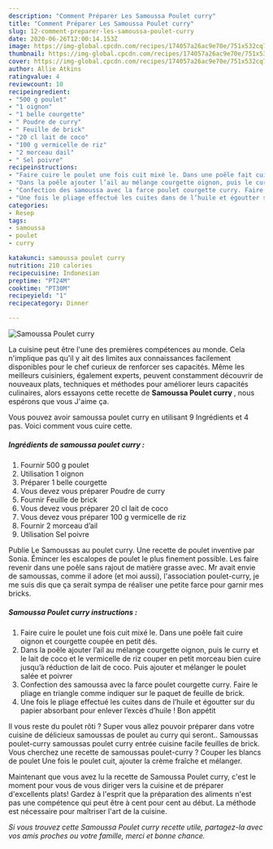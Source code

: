 ```yaml
---
description: "Comment Préparer Les Samoussa Poulet curry"
title: "Comment Préparer Les Samoussa Poulet curry"
slug: 12-comment-preparer-les-samoussa-poulet-curry
date: 2020-06-26T12:00:14.153Z
image: https://img-global.cpcdn.com/recipes/174057a26ac9e70e/751x532cq70/samoussa-poulet-curry-photo-principale-de-la-recette.jpg
thumbnail: https://img-global.cpcdn.com/recipes/174057a26ac9e70e/751x532cq70/samoussa-poulet-curry-photo-principale-de-la-recette.jpg
cover: https://img-global.cpcdn.com/recipes/174057a26ac9e70e/751x532cq70/samoussa-poulet-curry-photo-principale-de-la-recette.jpg
author: Allie Atkins
ratingvalue: 4
reviewcount: 10
recipeingredient:
- "500 g poulet"
- "1 oignon"
- "1 belle courgette"
- " Poudre de curry"
- " Feuille de brick"
- "20 cl lait de coco"
- "100 g vermicelle de riz"
- "2 morceau dail"
- " Sel poivre"
recipeinstructions:
- "Faire cuire le poulet une fois cuit mixé le. Dans une poêle fait cuire oignon et courgette coupée en petit dés."
- "Dans la poêle ajouter l’ail au mélange courgette oignon, puis le curry et le lait de coco et le vermicelle de riz couper en petit morceau bien cuire jusqu’à réduction de lait de coco. Puis ajouter et mélanger le poulet salée et poivrer"
- "Confection des samoussa avec la farce poulet courgette curry. Faire le pliage en triangle comme indiquer sur le paquet de feuille de brick."
- "Une fois le pliage effectué les cuites dans de l’huile et égoutter sur du papier absorbant pour enlever l’excès d’huile ! Bon appétit"
categories:
- Resep
tags:
- samoussa
- poulet
- curry

katakunci: samoussa poulet curry 
nutrition: 210 calories
recipecuisine: Indonesian
preptime: "PT24M"
cooktime: "PT30M"
recipeyield: "1"
recipecategory: Dinner

---
```



![Samoussa Poulet curry](https://img-global.cpcdn.com/recipes/174057a26ac9e70e/751x532cq70/samoussa-poulet-curry-photo-principale-de-la-recette.jpg)

La cuisine peut être l'une des premières compétences au monde. Cela n'implique pas qu'il y ait des limites aux connaissances facilement disponibles pour le chef curieux de renforcer ses capacités. Même les meilleurs cuisiniers, également experts, peuvent constamment découvrir de nouveaux plats, techniques et méthodes pour améliorer leurs capacités culinaires, alors essayons cette recette de <strong> Samoussa Poulet curry </strong>, nous espérons que vous J'aime ça.

<!--inarticleads1-->

Vous pouvez avoir samoussa poulet curry en utilisant 9 Ingrédients et 4 pas. Voici comment vous cuire cette.

##### Ingrédients de samoussa poulet curry :

1. Fournir 500 g poulet
1. Utilisation 1 oignon
1. Préparer 1 belle courgette
1. Vous devez vous préparer  Poudre de curry
1. Fournir  Feuille de brick
1. Vous devez vous préparer 20 cl lait de coco
1. Vous devez vous préparer 100 g vermicelle de riz
1. Fournir 2 morceau d’ail
1. Utilisation  Sel poivre


Publie Le  Samoussas au poulet curry. Une recette de poulet inventive par Sonia. Émincer les escalopes de poulet le plus finement possible. Les faire revenir dans une poêle sans rajout de matière grasse avec. Mr avait envie de samoussas, comme il adore (et moi aussi), l&#39;association poulet-curry, je me suis dis que ça serait sympa de réaliser une petite farce pour garnir mes bricks. 

<!--inarticleads2-->

##### Samoussa Poulet curry instructions :

1. Faire cuire le poulet une fois cuit mixé le. Dans une poêle fait cuire oignon et courgette coupée en petit dés.
1. Dans la poêle ajouter l’ail au mélange courgette oignon, puis le curry et le lait de coco et le vermicelle de riz couper en petit morceau bien cuire jusqu’à réduction de lait de coco. Puis ajouter et mélanger le poulet salée et poivrer
1. Confection des samoussa avec la farce poulet courgette curry. Faire le pliage en triangle comme indiquer sur le paquet de feuille de brick.
1. Une fois le pliage effectué les cuites dans de l’huile et égoutter sur du papier absorbant pour enlever l’excès d’huile ! Bon appétit


Il vous reste du poulet rôti ? Super vous allez pouvoir préparer dans votre cuisine de délicieux samoussas de poulet au curry qui seront.. Samoussas poulet-curry samoussas poulet curry entrée cuisine facile feuilles de brick. Vous cherchez une recette de samoussas poulet-curry ? Couper les blancs de poulet Une fois le poulet cuit, ajouter la crème fraîche et mélanger. 

<!--inarticleads1-->

<p>
Maintenant que vous avez lu la recette de Samoussa Poulet curry, c'est le moment pour vous de vous diriger vers la cuisine et de préparer d'excellents plats! Gardez à l'esprit que la préparation des aliments n'est pas une compétence qui peut être à cent pour cent au début. La méthode est nécessaire pour maîtriser l'art de la cuisine.
</p>

<p>
<i>Si vous trouvez cette Samoussa Poulet curry recette utile, partagez-la avec vos amis proches ou votre famille, merci et bonne chance.</i>
</p>
